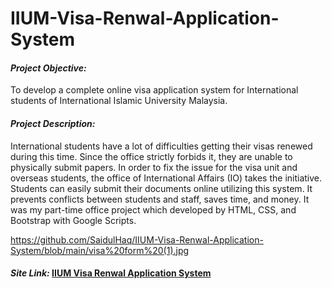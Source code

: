 # IIUM-Visa-Renwal-Application-System

#### ***Project Objective:***
To develop a complete online visa application system for International students of International Islamic University Malaysia.

#### ***Project Description:***
International students have a lot of difficulties getting their visas renewed during this time. Since the office strictly forbids it, they are unable to physically submit papers. In order to fix the issue for the visa unit and overseas students, the office of International Affairs (IO) takes the initiative. Students can easily submit their documents online utilizing this system. It prevents conflicts between students and staff, saves time, and money. It was my part-time office project which developed by HTML, CSS, and Bootstrap with Google Scripts.

https://github.com/SaidulHaq/IIUM-Visa-Renwal-Application-System/blob/main/visa%20form%20(1).jpg

#### ***Site Link:*** [IIUM Visa Renwal Application System](https://sites.google.com/iium.edu.my/visaunitupdater/intro)
